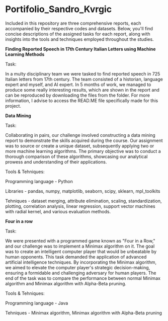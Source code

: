 # Portifolio_Sandro_Kvrgic
Included in this repository are three comprehensive reports, each accompanied by their respective codes and datasets. Below, you'll find concise descriptions of the assigned tasks for each report, along with insights into the tools and techniques employed throughout the studies.

**Finding Reported Speech in 17th Century Italian Letters using Machine Learning Methods**

Task:

In a multy disciplinary team we were tasked to find reported speech in 725 Italian letters from 17th century. The team consisted of a historian, language expert and myself, and AI expert. In 5 months of work, we managed to produce some really interesting results, which are shown in the report and can be reproduced by downloading the files from the folder. For more information, I advise to access the READ.ME file specifically made for this project.


**Data Mining**

Task:

Collaborating in pairs, our challenge involved constructing a data mining report to demonstrate the skills acquired during the course. Our assignment was to source or create a unique dataset, subsequently applying two or more machine learning algorithms. The primary objective was to conduct a thorough comparison of these algorithms, showcasing our analytical prowess and understanding of their applications.

Tools & Tehniques:

Programming language - Python

Libraries - pandas, numpy, matplotlib, seaborn, scipy, sklearn, mpl_toolkits

Tehniques - dataset merging, attribute elimination, scaling, standardization, plotting, correlation analysis, linear regression, support vector machines with radial kernel, and various evaluation methods.

**Four in a row**

Task:

We were presented with a programmed game known as "Four in a Row," and our challenge was to implement a Minimax algorithm on it. The goal was to create an intelligent computer player that would be unbeatable by human opponents. This task demanded the application of advanced artificial intelligence techniques. By incorporating the Minimax algorithm, we aimed to elevate the computer player's strategic decision-making, ensuring a formidable and challenging adversary for human players. The end of the task was to compare the performance between normal Minimax algorithm and Minimax algorithm with Alpha-Beta pruning.

Tools & Tehniques:

Programming language - Java

Tehniques - Minimax algorithm, Minimax algorithm with Alpha-Beta pruning
